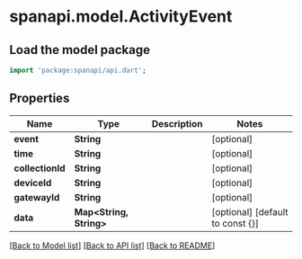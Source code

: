 # spanapi.model.ActivityEvent

## Load the model package
```dart
import 'package:spanapi/api.dart';
```

## Properties
Name | Type | Description | Notes
------------ | ------------- | ------------- | -------------
**event** | **String** |  | [optional] 
**time** | **String** |  | [optional] 
**collectionId** | **String** |  | [optional] 
**deviceId** | **String** |  | [optional] 
**gatewayId** | **String** |  | [optional] 
**data** | **Map<String, String>** |  | [optional] [default to const {}]

[[Back to Model list]](../README.md#documentation-for-models) [[Back to API list]](../README.md#documentation-for-api-endpoints) [[Back to README]](../README.md)


